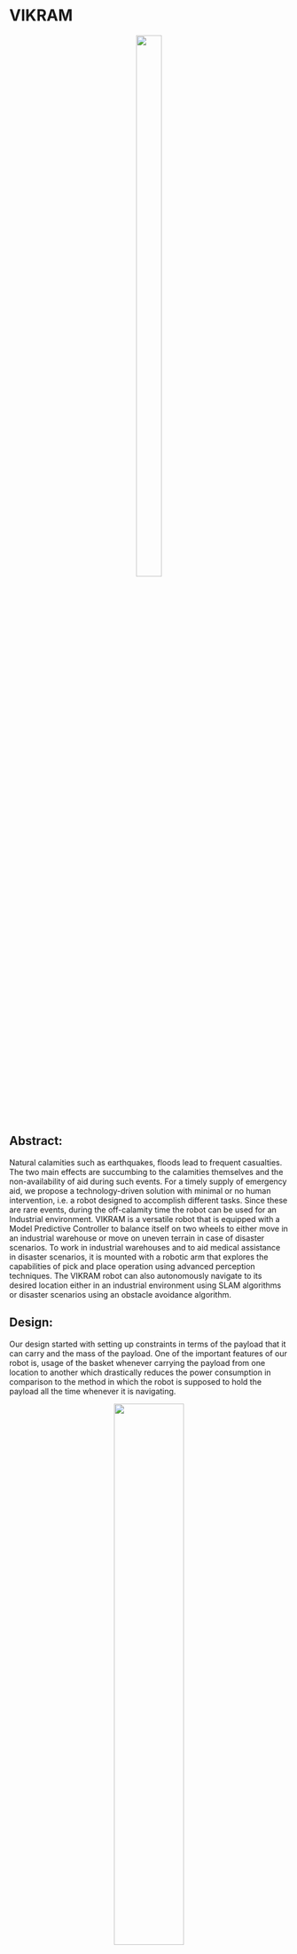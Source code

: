 # VIKRAM


<p align="center">
  <img src="https://github.com/manoharbhat/VIKRAM/blob/main/Images/vikram-isometric.JPG" width=30% height=50%>
</p>



## Abstract:
Natural calamities such as earthquakes, floods lead to frequent casualties. The two main effects are succumbing to the calamities themselves and the non-availability of aid during such events. For a timely supply of emergency aid, we propose a technology-driven solution with minimal or no human intervention, i.e. a robot designed to accomplish different tasks. Since these are rare events, during the off-calamity time the robot can be used for an Industrial environment. VIKRAM is a versatile robot that is equipped with a Model Predictive Controller to balance itself on two wheels to either move in an industrial warehouse or move on uneven terrain in case of disaster scenarios. To work in industrial warehouses and to aid medical assistance in disaster scenarios, it is mounted with a robotic arm that explores the capabilities of pick and place operation using advanced perception techniques. The VIKRAM robot can also autonomously navigate to its desired location either in an industrial environment using SLAM algorithms or disaster scenarios using an obstacle avoidance algorithm.


## Design:
Our design started with setting up constraints in terms of the payload that it can carry and the mass of the payload. One of the important features of our robot is, usage of the basket whenever carrying the payload from one location to another which drastically reduces the power consumption in comparison to the method in which the robot is supposed to hold the payload all the time whenever it is navigating.


<p align="center">
  <img src="https://github.com/manoharbhat/VIKRAM/blob/main/Images/flowchart-%20robot%20design.png" width=50% height=50%>
</p> 

<p align="center">
  <img src="https://github.com/manoharbhat/VIKRAM/blob/main/Images/design%20approx.png" width=50% height=50%>
</p>

<p align="center">
  <img src="https://github.com/manoharbhat/VIKRAM/blob/main/Images/vikram%20mpc%20octave.gif" width=80% height=50%>
</p>


## CAD:


<p align="center">
  <img src="https://github.com/manoharbhat/VIKRAM/blob/main/Images/Vikram-tinkercad.png" width=30% height=50%>

  <img src="https://github.com/manoharbhat/VIKRAM/blob/main/Images/Vikram-without-arm.JPG" width=34.9% height=50%>

  <img src="https://github.com/manoharbhat/VIKRAM/blob/main/Images/Vikram-sideview.JPG" width=24.05% height=50%>
</p>

<p align="center">
  <img src="https://github.com/manoharbhat/VIKRAM/blob/main/Images/vikram-iso-back.png" width=25% height=50% />

  <img src="https://github.com/manoharbhat/VIKRAM/blob/main/Images/vikram-front.png" width=30% height=50% />
  
  <img src="https://github.com/manoharbhat/VIKRAM/blob/main/Images/Vikram-iso-mirror.png" width=30% height=50% /> 
</p>

## Stabilization:

<p align="center">
  <img src="https://github.com/manoharbhat/VIKRAM/blob/main/Images/COM.png" width=50% height=50%>
</p>

<p align="center">
  <img src="https://github.com/manoharbhat/VIKRAM/blob/main/Images/vikram%20mpc.gif" width=80% height=50%>
</p>

## Execution:

<p align="center">
  <img src="https://github.com/manoharbhat/VIKRAM/blob/main/Images/aruco.gif" width=80% height=50%>
</p>

<p align="center">
  <img src="https://github.com/manoharbhat/VIKRAM/blob/main/Images/vikram%20arm%20gif.gif" width=80% height=50%>
</p>

<p align="center">
  <img src="https://github.com/manoharbhat/V.I.K.R.A.M/blob/main/vikram%20warehouse%20gif.gif" width=80% height=50%>
</p>

<p align="center">
  <img src="https://github.com/manoharbhat/VIKRAM/blob/main/Images/Disaster.gif" width=80% height=50%>
</p>

<p align="center">
  <img src="https://github.com/manoharbhat/VIKRAM/blob/main/Images/journey.png" width=100% height=50%>
</p>

## Demo
- VIKRAM robot in Industrial warehouse(ROS Gazebo) https://youtu.be/bnivLZTEkTg?list=PLCJLvf_Ga3LFS6RMgU82rBr8Yd99Vbt51
- VIKRAM robot in a Disaster Scenario(ROS Gazebo) https://youtu.be/bA3Fo9qZsBI?list=PLCJLvf_Ga3LFS6RMgU82rBr8Yd99Vbt51
- MPC video https://youtu.be/BAM5CDEWCwI 
- Vikram Arm https://youtu.be/79NCQto6nX4 
- Vikram disaster scene https://youtu.be/xwjD3qpYSjc 
- Vikram video 1https://youtu.be/mgOclu8zkHk
- Vikram video 2 https://youtu.be/bnivLZTEkTg 
- Vikram disaster https://youtu.be/bA3Fo9qZsBI 
- turtlebot https://youtu.be/PRGqaiy1gTU
- solidworks https://youtu.be/PGw3fngN8Kg 

